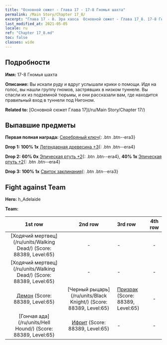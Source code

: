 ```yaml
---
title: "Основной сюжет - Глава 17 - 17-8 Гномья шахта"
permalink: /Main Story/Chapter 17_8/
excerpt: "Глава 17 - 8. Эра хаоса  Основной сюжет - Глава 17_8. 17-8 Гномья шахта"
last_modified_at: 2021-05-05
locale: ru
ref: "Chapter 17_8.md"
toc: false
classes: wide
---
```


## Подробности

 **Имя:** 17-8 Гномья шахта

 **Описание:** Вы искали руду и вдруг услышали крики о помощи. Идя на голос, вы нашли группу гномов, застрявших в низком туннеле. Вы спасли их из подземной тюрьмы, и они рассказали вам, где находится правильный вход в туннели под Нигоном.

 **Related to:** [Основной сюжет Глава 17](/ru/Main Story/Chapter 17/)

## Выпавшие предметы

 **Первая полная награда:** [Серебряный ключ](/ItemsRU/con_693/){: .btn .btn--era3}

 **Drop 1:** **100% 1x** [Легендарная древесина +3](/ItemsRU/mat_55/){: .btn .btn--era4}

 **Drop 2:** **60% 0x** [Эпическая ртуть +2](/ItemsRU/mat_49/){: .btn .btn--era4}, **40% 1x** [Эпическая ртуть +2](/ItemsRU/mat_49/){: .btn .btn--era4}

 **Drop 3:** **100% 1x** [Свиток заклинания](/ItemsRU/con_694/){: .btn .btn--era3}


## Fight against Team
 **Hero:** h_Adelaide

 **Team:**


  | 1st row | 2nd row | 3rd row | 4th row |
  |:----:|:----:|:----|:----:|
  | [Ходячий мертвец](/ru/units/Walking Dead/) (Score: 88389, Level:65)  | - | - | - |
  | [Ходячий мертвец](/ru/units/Walking Dead/) (Score: 88389, Level:65)  | - | - | - |
  | [Демон](/ru/units/Demon/) (Score: 88389, Level:65)  | [Черный рыцарь](/ru/units/Black Knight/) (Score: 88389, Level:65)  | [Призрак](/ru/units/Wight/) (Score: 88389, Level:65)  | - |
  | [Гончая ада](/ru/units/Hell Hound/) (Score: 88389, Level:65)  | [Ифрит](/ru/units/Efreeti/) (Score: 88389, Level:65)  | - | - |


